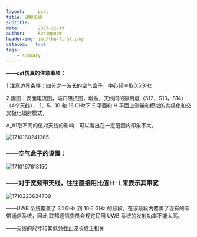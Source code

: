 ```yaml
---
layout:     post
title: 课程总结
subtitle:   
date:       2023-12-19
author:     kurimpoom
header-img: img/the-first.png
catalog:   true
tags: 
    - summary
---
```


**——cst仿真的注意事项：**

1.注意边界条件：四分之一波长的空气盒子，中心频率取0.5GHz

2.画图：表面电流图，端口阻抗图，增益，天线间的隔离度（S12，S13，S14）（4个天线）， 1、5、10 和 16 GHz下 E 平面和 H 平面上测量和模拟的共极化和交叉极化辐射模式，







A_h1取不同的值对天线的影响：可以看出在一定范围内印象不大。

![1710160241365](C:\Users\cheney\AppData\Roaming\Typora\typora-user-images\1710160241365.png)

### **——空气盒子的设置：**

![1710167618150](C:\Users\cheney\AppData\Roaming\Typora\typora-user-images\1710167618150.png)

### **——对于宽频带天线，往往直接用比值 H- L来表示其带宽**

![1710223634709](C:\Users\cheney\AppData\Roaming\Typora\typora-user-images\1710223634709.png)

——UWB 系统覆盖了 3.1 GHz 到 10.6 GHz 的频段。在该频段内覆盖了现有的窄带通信系统，因此
联邦通信委员会规定民用 UWB 系统的发射功率不能太高。



——天线的尺寸和其低频截止波长成正相关







